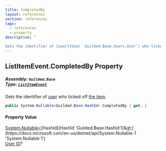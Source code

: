 ```yaml
---
title: CompletedBy
layout: references
section: references
tags:
  - references
  - property
description: "

Gets the identifier of [user](User 'Guilded.Base.Users.User') who ticked off [the item](ListItem 'Guilded.Base.Content.ListItem')."
---
```


## ListItemEvent.CompletedBy Property
##### **Assembly:** `Guilded.Base`<br/>**Type:** [`ListItemEvent`](ListItemEvent 'Guilded.Base.Events.ListItemEvent')

Gets the identifier of [user](User 'Guilded.Base.Users.User') who ticked off [the item](ListItem 'Guilded.Base.Content.ListItem').

```csharp
public System.Nullable<Guilded.Base.HashId> CompletedBy { get; }
```

#### Property Value
[System.Nullable&lt;](https://docs.microsoft.com/en-us/dotnet/api/System.Nullable-1 'System.Nullable`1')[HashId](HashId 'Guilded.Base.HashId')[&gt;](https://docs.microsoft.com/en-us/dotnet/api/System.Nullable-1 'System.Nullable`1')  
[User ID](UserSummary.Id 'Guilded.Base.Users.UserSummary.Id')?